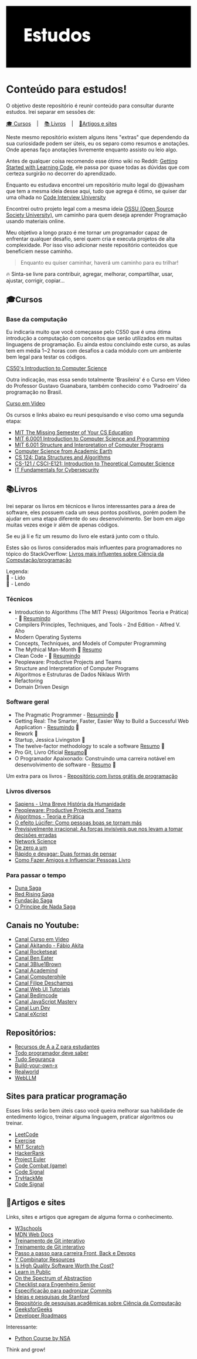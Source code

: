 <img alt="Header" src="header-ulysses.png" />

# Conteúdo para estudos!

O objetivo deste repositório é reunir conteúdo para consultar durante estudos. Irei separar em sessões de:

<p align ="left">
  <a href="#cursos">🎓 Cursos</a>
  &nbsp;&nbsp;&nbsp;|&nbsp;&nbsp;&nbsp;
  <a href="#canais-youtube-e-repositorios">📚 Livros</a>
  &nbsp;&nbsp;&nbsp;|&nbsp;&nbsp;&nbsp;
  <a href="#artigos-e-sites">📝Artigos e sites</a>
</p>

Neste mesmo repositório existem alguns itens "extras" que dependendo da sua curiosidade podem ser úteis, eu os separo como resumos e anotações. Onde apenas faço anotações livremente enquanto assisto ou leio algo.

Antes de qualquer coisa recomendo esse ótimo wiki no Reddit:
[Getting Started with Learning Code](https://www.reddit.com/r/learnprogramming/wiki/faq#wiki_getting_started), ele passa por quase todas as dúvidas que com certeza surgirão no decorrer do aprendizado.

Enquanto eu estudava encontrei um repositório muito legal do @jwasham que tem a mesma ideia desse aqui, tudo que agrega é ótimo, se quiser dar uma olhada no [Code Interview University](https://github.com/jwasham/coding-interview-university)

Encontrei outro projeto legal com a mesma ideia [OSSU (Open Source Society University)](https://github.com/ossu/computer-science), um caminho para quem deseja aprender Programação usando materiais online.

Meu objetivo a longo prazo é me tornar um programador capaz de enfrentar qualquer desafio, serei quem cria e executa projetos de alta complexidade. Por isso viso adicionar neste repositório conteúdos que beneficiem nesse caminho.

> Enquanto eu quiser caminhar, haverá um caminho para eu trilhar!

🔥 Sinta-se livre para contribuir, agregar, melhorar, compartilhar, usar, ajustar, corrigir, copiar...

## 🎓Cursos

### Base da computação

Eu indicaria muito que você começasse pelo CS50 que é uma ótima introdução a computação com conceitos que serão utilizados em muitas linguagens de programação. Eu ainda estou concluindo este curso, as aulas tem em média 1~2 horas com desafios a cada módulo com um ambiente bem legal para testar os códigos.

[CS50's Introduction to Computer Science](https://www.edx.org/course/cs50s-introduction-computer-science-harvardx-cs50x)

Outra indicação, mas essa sendo totalmente 'Brasileira' é o Curso em Vídeo do Professor Gustavo Guanabara, também conhecido como 'Padroeiro' da programação no Brasil.

[Curso em Vídeo](https://www.cursoemvideo.com/)

Os cursos e links abaixo eu reuni pesquisando e viso como uma segunda etapa:

- [MIT The Missing Semester of Your CS Education](https://missing.csail.mit.edu/)
- [MIT 6.0001 Introduction to Computer Science and Programming](https://www.youtube.com/watch?v=nykOeWgQcHM&list=PLUl4u3cNGP63WbdFxL8giv4yhgdMGaZNA)
- [MIT 6.001 Structure and Interpretation of Computer Programs](https://www.youtube.com/watch?v=-J_xL4IGhJA&list=PLE18841CABEA24090)
- [Computer Science from Academic Earth](https://academicearth.org/computer-science/)
- [CS 124: Data Structures and Algorithms](http://matterhorn.dce.harvard.edu/engage/ui/index.html#/2020/02/21462)
- [CS-121 / CSCI-E121: Introduction to Theoretical Computer Science](https://cs121.boazbarak.org/schedule/)
- [IT Fundamentals for Cybersecurity](https://www.coursera.org/specializations/it-fundamentals-cybersecurity)

## 📚Livros

Irei separar os livros em técnicos e livros interessantes para a área de software, eles possuem cada um seus pontos positivos, porém podem lhe ajudar em uma etapa diferente do seu desenvolvimento. Ser bom em algo muitas vezes exige ir além de apenas códigos.

Se eu já lí e fiz um resumo do livro ele estará junto com o título.

Estes são os livros considerados mais influentes para programadores no tópico do StackOverflow:
[Livros mais influentes sobre Ciência da Computação/programação](https://github.com/cs-books/influential-cs-books)

Legenda:
<br>
📙 - Lido
<br>
📖 - Lendo

### Técnicos

- Introduction to Algorithms (The MIT Press) (Algoritmos Teoria e Prática) - 📖 [Resumindo](Resumos/livros/algoritmos-teoria-e-pratica/resumo.md)
- Compilers Principles, Techniques, and Tools - 2nd Edition - Alfred V. Aho
- Modern Operating Systems
- Concepts, Techniques, and Models of Computer Programming
- The Mythical Man-Month 📙 [Resumo](Resumos/livros/the-mythical-man-month/resumo.md)
- Clean Code - 📖 [Resumindo](Resumos/livros/clean-code/resumo.md)
- Peopleware: Productive Projects and Teams
- Structure and Interpretation of Computer Programs
- Algoritmos e Estruturas de Dados Niklaus Wirth
- Refactoring
- Domain Driven Design

### Software geral

- The Pragmatic Programmer - [Resumindo](Resumos/livros/the-pragmatic-programmer/resumo-the-pragmatic-programmer.md) 📙
- Getting Real: The Smarter, Faster, Easier Way to Build a Successful Web Application - [Resumindo](Resumos/livros/getting-real/resumo-getting-real.md) 📙
- Rework 📙
- Startup, Jessica Livingston 📙
- The twelve-factor methodology to scale a software [Resumo](https://12factor.net) 📙
- Pro Git, Livro Oficial [Resumo](https://git-scm.com/book/pt-br/v2)📙
- O Programador Apaixonado: Construindo uma carreira notável em desenvolvimento de software - [Resumo](Resumos/livros/programador-apaixonado/resumo-programador-apaixonado.md) 📙

Um extra para os livros - [Repositório com livros grátis de programação](https://github.com/EbookFoundation/free-programming-books)

### Livros diversos

- [Sapiens - Uma Breve História da Humanidade](#)
- [Peopleware: Productive Projects and Teams](#)
- [Algoritmos - Teoria e Prática](#)
- [O efeito Lúcifer: Como pessoas boas se tornam más](#)
- [Previsivelmente irracional: As forças invisíveis que nos levam a tomar decisões erradas](#)
- [Network Science](#)
- [De zero a um](#)
- [Rápido e devagar: Duas formas de pensar](#)
- [Como Fazer Amigos e Influenciar Pessoas Livro](#)

### Para passar o tempo

- [Duna Saga](#)
- [Red Rising Saga](#)
- [Fundação Saga](#)
- [O Principe de Nada Saga](#)

## Canais no Youtube:

- [Canal Curso em Vídeo](https://www.youtube.com/c/CursoemV%C3%ADdeo)
- [Canal Akitando - Fábio Akita](https://www.youtube.com/user/AkitaOnRails)
- [Canal Rocketseat](https://www.youtube.com/channel/UCSfwM5u0Kce6Cce8_S72olg)
- [Canal Ben Eater](https://www.youtube.com/user/eaterbc)
- [Canal 3Blue1Brown](https://www.youtube.com/channel/UCYO_jab_esuFRV4b17AJtAw)
- [Canal Academind](https://www.youtube.com/channel/UCSJbGtTlrDami-tDGPUV9-w)
- [Canal Computerphile](https://www.youtube.com/user/Computerphile)
- [Canal Filipe Deschamps](https://www.youtube.com/channel/UCU5JicSrEM5A63jkJ2QvGYw)
- [Canal Web UI Tutorials](https://www.youtube.com/@webuitutorialsg)
- [Canal Bedimcode](https://www.youtube.com/@Bedimcode)
- [Canal JavaScript Mastery](https://www.youtube.com/@javascriptmastery)
- [Canal Lun Dev](https://www.youtube.com/@lundeveloper)
- [Canal eXcript](https://www.youtube.com/channel/UCRu4BNG9k_BRUu-aCYJsgHg)

## Repositórios:

- [Recursos de A a Z para estudantes](https://github.com/dipakkr/A-to-Z-Resources-for-Students?ref=hackernoon.com)
- [Todo programador deve saber](https://github.com/mtdvio/every-programmer-should-know?ref=hackernoon.com)
- [Tudo Segurança](https://github.com/sbilly/awesome-security?ref=hackernoon.com)
- [Build-your-own-x](https://github.com/codecrafters-io/build-your-own-x)
- [Realworld](https://github.com/gothinkster/realworld)
- [WebLLM](https://github.com/mlc-ai/web-llm)

## Sites para praticar programação

Esses links serão bem úteis caso você queira melhorar sua habilidade de entedimento lógico, treinar alguma linguagem, praticar algoritmos ou treinar.

- [LeetCode](https://leetcode.com)
- [Exercise](https://exercism.io/)
- [MIT Scratch](https://scratch.mit.edu)
- [HackerRank](https://www.hackerrank.com)
- [Project Euler](https://projecteuler.net/)
- [Code Combat (game)](https://br.codecombat.com/)
- [Code Signal](https://codesignal.com/)
- [TryHackMe](https://tryhackme.com/)
- [Code Signal](https://codesignal.com/)


## 📝Artigos e sites

Links, sites e artigos que agregam de alguma forma o conhecimento.

- [W3schools](https://www.w3schools.com/)
- [MDN Web Docs](https://developer.mozilla.org/pt-BR/)
- [Treinamento de Git interativo](https://learngitbranching.js.org/)
- [Treinamento de Git interativo](https://learngitbranching.js.org/)
- [Passo a passo para carreira Front, Back e Devops](https://roadmap.sh/)
- [Y Combinator Resources](https://www.ycombinator.com/resources/)
- [Is High Quality Software Worth the Cost?](https://martinfowler.com/articles/is-quality-worth-cost.html)
- [Learn in Public](https://www.swyx.io/writing/learn-in-public/)
- [On the Spectrum of Abstraction](https://gist.github.com/markerikson/02d5846040a1bf4a02147990df3c3599)
- [Checklist para Engenheiro Senior](https://littleblah.com/post/2019-09-01-senior-engineer-checklist/)
- [Especificação para padronizar Commits](https://www.conventionalcommits.org/pt-br/v1.0.0-beta.4/)
- [Ideias e pesquisas de Stanford](https://ecorner.stanford.edu)
- [Repositório de pesquisas acadêmicas sobre Ciência da Computação](https://arxiv.org/corr)
- [GeeksforGeeks](https://www.geeksforgeeks.org/)
- [Developer Roadmaps](https://roadmap.sh/)

Interessante:

- [Python Course by NSA](https://nsa.sfo2.digitaloceanspaces.com/comp3321.pdf)

Think and grow!
